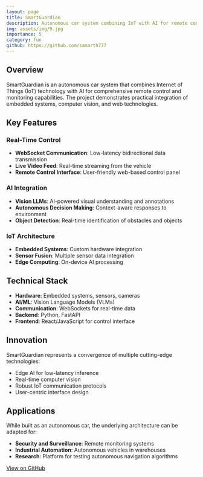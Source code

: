 ```yaml
---
layout: page
title: SmartGuardian
description: Autonomous car system combining IoT with AI for remote control and monitoring
img: assets/img/9.jpg
importance: 5
category: fun
github: https://github.com/samarth777
---
```


## Overview

SmartGuardian is an autonomous car system that combines Internet of Things (IoT) technology with AI for comprehensive remote control and monitoring capabilities. The project demonstrates practical integration of embedded systems, computer vision, and web technologies.

## Key Features

### Real-Time Control
- **WebSocket Communication**: Low-latency bidirectional data transmission
- **Live Video Feed**: Real-time streaming from the vehicle
- **Remote Control Interface**: User-friendly web-based control panel

### AI Integration
- **Vision LLMs**: AI-powered visual understanding and annotations
- **Autonomous Decision Making**: Context-aware responses to environment
- **Object Detection**: Real-time identification of obstacles and objects

### IoT Architecture
- **Embedded Systems**: Custom hardware integration
- **Sensor Fusion**: Multiple sensor data integration
- **Edge Computing**: On-device AI processing

## Technical Stack

- **Hardware**: Embedded systems, sensors, cameras
- **AI/ML**: Vision Language Models (VLMs)
- **Communication**: WebSockets for real-time data
- **Backend**: Python, FastAPI
- **Frontend**: React/JavaScript for control interface

## Innovation

SmartGuardian represents a convergence of multiple cutting-edge technologies:
- Edge AI for low-latency inference
- Real-time computer vision
- Robust IoT communication protocols
- User-centric interface design

## Applications

While built as an autonomous car, the underlying architecture can be adapted for:
- **Security and Surveillance**: Remote monitoring systems
- **Industrial Automation**: Autonomous vehicles in warehouses
- **Research**: Platform for testing autonomous navigation algorithms

[View on GitHub](https://github.com/samarth777)

